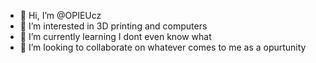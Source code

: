 - 👋 Hi, I’m @OPIEUcz
- 👀 I’m interested in 3D printing and computers
- 🌱 I’m currently learning I dont even know what
- 💞️ I’m looking to collaborate on whatever comes to me as a opurtunity
